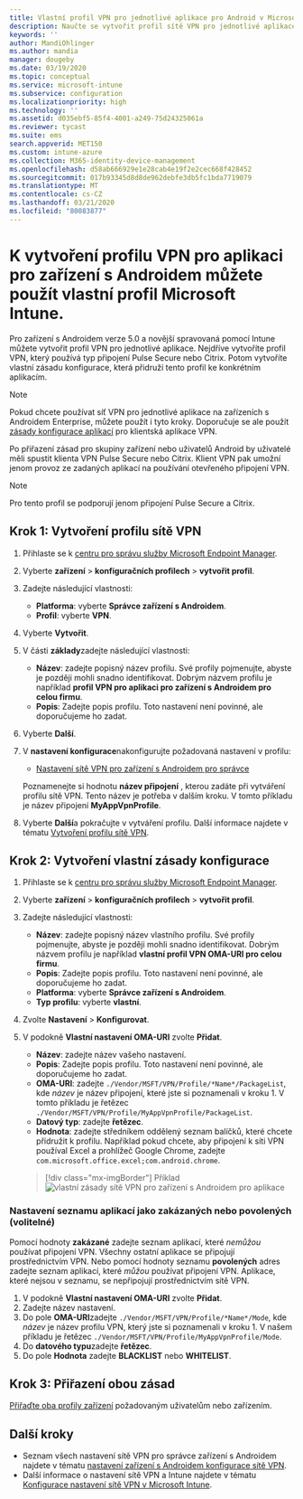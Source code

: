 ```yaml
---
title: Vlastní profil VPN pro jednotlivé aplikace pro Android v Microsoft Intune – Azure | Microsoft Docs
description: Naučte se vytvořit profil sítě VPN pro jednotlivé aplikace pro zařízení s Androidem, která spravuje Microsoft Intune.
keywords: ''
author: MandiOhlinger
ms.author: mandia
manager: dougeby
ms.date: 03/19/2020
ms.topic: conceptual
ms.service: microsoft-intune
ms.subservice: configuration
ms.localizationpriority: high
ms.technology: ''
ms.assetid: d035ebf5-85f4-4001-a249-75d24325061a
ms.reviewer: tycast
ms.suite: ems
search.appverid: MET150
ms.custom: intune-azure
ms.collection: M365-identity-device-management
ms.openlocfilehash: d58ab666929e1e28cab4e19f2e2cec668f428452
ms.sourcegitcommit: 017b93345d8d8de962debfe3db5fc1bda7719079
ms.translationtype: MT
ms.contentlocale: cs-CZ
ms.lasthandoff: 03/21/2020
ms.locfileid: "80083877"
---
```

# <a name="use-a-microsoft-intune-custom-profile-to-create-a-per-app-vpn-profile-for-android-devices"></a>K vytvoření profilu VPN pro aplikaci pro zařízení s Androidem můžete použít vlastní profil Microsoft Intune.

Pro zařízení s Androidem verze 5.0 a novější spravovaná pomocí Intune můžete vytvořit profil VPN pro jednotlivé aplikace. Nejdříve vytvoříte profil VPN, který používá typ připojení Pulse Secure nebo Citrix. Potom vytvoříte vlastní zásadu konfigurace, která přidruží tento profil ke konkrétním aplikacím.

> [!NOTE]
> Pokud chcete používat síť VPN pro jednotlivé aplikace na zařízeních s Androidem Enterprise, můžete použít i tyto kroky. Doporučuje se ale použít [zásady konfigurace aplikací](../apps/app-configuration-policies-use-android.md) pro klientská aplikace VPN.

Po přiřazení zásad pro skupiny zařízení nebo uživatelů Android by uživatelé měli spustit klienta VPN Pulse Secure nebo Citrix. Klient VPN pak umožní jenom provoz ze zadaných aplikací na používání otevřeného připojení VPN.

> [!NOTE]
>
> Pro tento profil se podporují jenom připojení Pulse Secure a Citrix.

## <a name="step-1-create-a-vpn-profile"></a>Krok 1: Vytvoření profilu sítě VPN

1. Přihlaste se k [centru pro správu služby Microsoft Endpoint Manager](https://go.microsoft.com/fwlink/?linkid=2109431).
2. Vyberte **zařízení** > **konfiguračních profilech** > **vytvořit profil**.
3. Zadejte následující vlastnosti:

    - **Platforma**: vyberte **Správce zařízení s Androidem**.
    - **Profil**: vyberte **VPN**.

4. Vyberte **Vytvořit**.
5. V části **základy**zadejte následující vlastnosti:

    - **Název**: zadejte popisný název profilu. Své profily pojmenujte, abyste je později mohli snadno identifikovat. Dobrým názvem profilu je například **profil VPN pro aplikaci pro zařízení s Androidem pro celou firmu**.
    - **Popis**: Zadejte popis profilu. Toto nastavení není povinné, ale doporučujeme ho zadat.

6. Vyberte **Další**.
7. V **nastavení konfigurace**nakonfigurujte požadovaná nastavení v profilu:

    - [Nastavení sítě VPN pro zařízení s Androidem pro správce](vpn-settings-android.md)

    Poznamenejte si hodnotu **název připojení** , kterou zadáte při vytváření profilu sítě VPN. Tento název je potřeba v dalším kroku. V tomto příkladu je název připojení **MyAppVpnProfile**.

8. Vyberte **Další**a pokračujte v vytváření profilu. Další informace najdete v tématu [Vytvoření profilu sítě VPN](vpn-settings-configure.md#create-the-profile).

## <a name="step-2-create-a-custom-configuration-policy"></a>Krok 2: Vytvoření vlastní zásady konfigurace

1. Přihlaste se k [centru pro správu služby Microsoft Endpoint Manager](https://go.microsoft.com/fwlink/?linkid=2109431).
2. Vyberte **zařízení** > **konfiguračních profilech** > **vytvořit profil**.
3. Zadejte následující vlastnosti:

    - **Název**: zadejte popisný název vlastního profilu. Své profily pojmenujte, abyste je později mohli snadno identifikovat. Dobrým názvem profilu je například **vlastní profil VPN OMA-URI pro celou firmu**.
    - **Popis**: Zadejte popis profilu. Toto nastavení není povinné, ale doporučujeme ho zadat.
    - **Platforma**: vyberte **Správce zařízení s Androidem**.
    - **Typ profilu**: vyberte **vlastní**.

4. Zvolte **Nastavení** > **Konfigurovat**.
5. V podokně **Vlastní nastavení OMA-URI** zvolte **Přidat**.
    - **Název**: zadejte název vašeho nastavení.
    - **Popis**: Zadejte popis profilu. Toto nastavení není povinné, ale doporučujeme ho zadat.
    - **OMA-URI**: zadejte `./Vendor/MSFT/VPN/Profile/*Name*/PackageList`, kde *název* je název připojení, které jste si poznamenali v kroku 1. V tomto příkladu je řetězec `./Vendor/MSFT/VPN/Profile/MyAppVpnProfile/PackageList`.
    - **Datový typ**: zadejte **řetězec**.
    - **Hodnota**: zadejte středníkem oddělený seznam balíčků, které chcete přidružit k profilu. Například pokud chcete, aby připojení k síti VPN používal Excel a prohlížeč Google Chrome, zadejte `com.microsoft.office.excel;com.android.chrome`.

    > [!div class="mx-imgBorder"]
    >Příklad ![vlastní zásady sítě VPN pro zařízení s Androidem pro aplikace](./media/android-pulse-secure-per-app-vpn/android_per_app_vpn_oma_uri.png)

### <a name="set-your-app-list-to-blacklist-or-whitelist-optional"></a>Nastavení seznamu aplikací jako zakázaných nebo povolených (volitelné)

Pomocí hodnoty **zakázané** zadejte seznam aplikací, které *nemůžou* používat připojení VPN. Všechny ostatní aplikace se připojují prostřednictvím VPN. Nebo pomocí hodnoty seznamu **povolených** adres zadejte seznam aplikací, které *můžou* používat připojení VPN. Aplikace, které nejsou v seznamu, se nepřipojují prostřednictvím sítě VPN.

1. V podokně **Vlastní nastavení OMA-URI** zvolte **Přidat**.
2. Zadejte název nastavení.
3. Do pole **OMA-URI**zadejte `./Vendor/MSFT/VPN/Profile/*Name*/Mode`, kde *název* je název profilu VPN, který jste si poznamenali v kroku 1. V našem příkladu je řetězec `./Vendor/MSFT/VPN/Profile/MyAppVpnProfile/Mode`.
4. Do **datového typu**zadejte **řetězec**.
5. Do pole **Hodnota** zadejte **BLACKLIST** nebo **WHITELIST**.

## <a name="step-3-assign-both-policies"></a>Krok 3: Přiřazení obou zásad

[Přiřaďte oba profily zařízení](device-profile-assign.md) požadovaným uživatelům nebo zařízením.

## <a name="next-steps"></a>Další kroky

- Seznam všech nastavení sítě VPN pro správce zařízení s Androidem najdete v tématu [nastavení zařízení s Androidem konfigurace sítě VPN](vpn-settings-android.md).
- Další informace o nastavení sítě VPN a Intune najdete v tématu [Konfigurace nastavení sítě VPN v Microsoft Intune](vpn-settings-configure.md).
